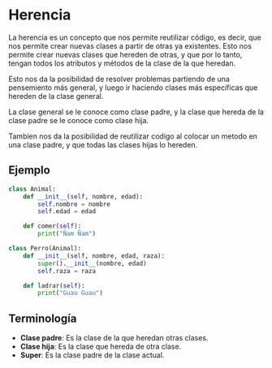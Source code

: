 # Herencia

La herencia es un concepto que nos permite reutilizar código, es decir, que nos permite crear nuevas clases a partir de otras ya existentes. Esto nos permite crear nuevas clases que hereden de otras, y que por lo tanto, tengan todos los atributos y métodos de la clase de la que heredan.

Esto nos da la posibilidad de resolver problemas partiendo de una pensemiento más general, y luego ir haciendo clases más específicas que hereden de la clase general.

La clase general se le conoce como clase padre, y la clase que hereda de la clase padre se le conoce como clase hija.

Tambien nos da la posibilidad de reutilizar codigo al colocar un metodo en una clase padre, y que todas las clases hijas lo hereden.

## Ejemplo

```python
class Animal:
    def __init__(self, nombre, edad):
        self.nombre = nombre
        self.edad = edad

    def comer(self):
        print("Ñam Ñam")

class Perro(Animal):
    def __init__(self, nombre, edad, raza):
        super().__init__(nombre, edad)
        self.raza = raza

    def ladrar(self):
        print("Guau Guau")

```

## Terminología

- **Clase padre**: Es la clase de la que heredan otras clases.
- **Clase hija**: Es la clase que hereda de otra clase.
- **Super**: Es la clase padre de la clase actual.
